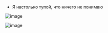 - Я настолько тупой, что ничего не понимаю

![image](https://user-images.githubusercontent.com/103038284/167687777-d049dc1a-6a38-4e2a-bd87-9cb49aabcda7.png)


![image](https://user-images.githubusercontent.com/103038284/167572318-c6479c44-0d8d-456c-b108-4aefe6f5a93c.png)

